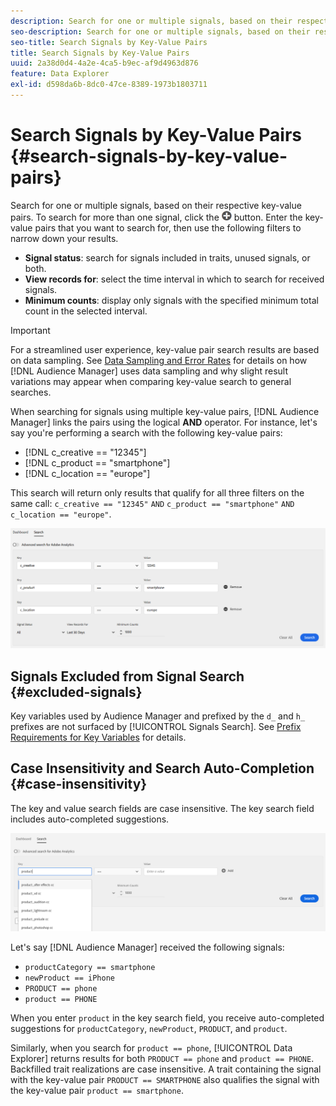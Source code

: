 ```yaml
---
description: Search for one or multiple signals, based on their respective key-value pairs.
seo-description: Search for one or multiple signals, based on their respective key-value pairs.
seo-title: Search Signals by Key-Value Pairs
title: Search Signals by Key-Value Pairs
uuid: 2a38d0d4-4a2e-4ca5-b9ec-af9d4963d876
feature: Data Explorer
exl-id: d598da6b-8dc0-47ce-8389-1973b1803711
---
```

# Search Signals by Key-Value Pairs {#search-signals-by-key-value-pairs}

Search for one or multiple signals, based on their respective key-value pairs.
To search for more than one signal, click the ![Add](assets/icon_add.png) button. Enter the key-value pairs that you want to search for, then use the following filters to narrow down your results.

* **Signal status**: search for signals included in traits, unused signals, or both.
* **View records for**: select the time interval in which to search for received signals.
* **Minimum counts**: display only signals with the specified minimum total count in the selected interval.

>[!IMPORTANT]
>
>For a streamlined user experience, key-value pair search results are based on data sampling. See [Data Sampling and Error Rates](/help/using/reporting/report-sampling.md) for details on how [!DNL Audience Manager] uses data sampling and why slight result variations may appear when comparing key-value search to general searches.

When searching for signals using multiple key-value pairs, [!DNL Audience Manager] links the pairs using the logical **AND** operator. For instance, let's say you're performing a search with the following key-value pairs:

* [!DNL c_creative == "12345"]
* [!DNL c_product == "smartphone"]
* [!DNL c_location == "europe"]

This search will return only results that qualify for all three filters on the same call: `c_creative == "12345"` `AND` `c_product == "smartphone"` `AND` `c_location == "europe"`.

![](assets/signals-search.png)

## Signals Excluded from Signal Search {#excluded-signals}

Key variables used by Audience Manager and prefixed by the `d_` and `h_` prefixes are not surfaced by [!UICONTROL Signals Search]. See [Prefix Requirements for Key Variables](../../traits/trait-variable-prefixes.md) for details.

## Case Insensitivity and Search Auto-Completion {#case-insensitivity}

The key and value search fields are case insensitive. The key search field includes auto-completed suggestions.

![](assets/signal-search-suggestions.png)

Let's say [!DNL Audience Manager] received the following signals:

* `productCategory == smartphone`
* `newProduct == iPhone`
* `PRODUCT == phone`
* `product == PHONE`

When you enter `product` in the key search field, you receive auto-completed suggestions for `productCategory`, `newProduct`, `PRODUCT`, and `product`.

Similarly, when you search for `product == phone`, [!UICONTROL Data Explorer] returns results for both `PRODUCT == phone` and `product == PHONE`.
Backfilled trait realizations are case insensitive. A trait containing the signal with the key-value pair `PRODUCT == SMARTPHONE` also qualifies the signal with the key-value pair `product == smartphone`.

